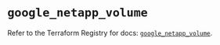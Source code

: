 # `google_netapp_volume`

Refer to the Terraform Registry for docs: [`google_netapp_volume`](https://registry.terraform.io/providers/hashicorp/google-beta/5.29.0/docs/resources/google_netapp_volume).
